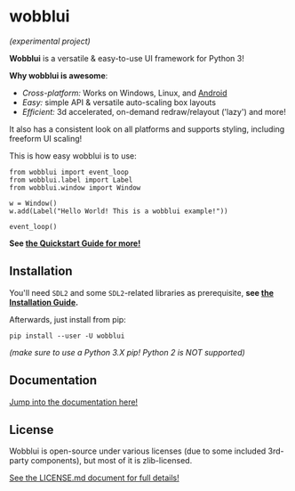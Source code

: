 
wobblui
=======
*(experimental project)*

**Wobblui** is a versatile & easy-to-use UI framework for Python 3!

**Why wobblui is awesome**:

- *Cross-platform:* Works on Windows, Linux, and
                    [Android](https://github.com/kivy/python-for-android)
- *Easy:* simple API & versatile auto-scaling box layouts
- *Efficient:* 3d accelerated, on-demand redraw/relayout ('lazy') and more!

It also has a consistent look on all platforms and supports styling,
including freeform UI scaling!

This is how easy wobblui is to use:

```
from wobblui import event_loop
from wobblui.label import Label
from wobblui.window import Window

w = Window()
w.add(Label("Hello World! This is a wobblui example!"))

event_loop()
```
**See [the Quickstart Guide for more!](docs/getting_started.md)**


Installation
------------

You'll need `SDL2` and some `SDL2`-related libraries as prerequisite,
**see [the Installation Guide](docs/quickstart.md).**

Afterwards, just install from pip:
```
pip install --user -U wobblui
```
*(make sure to use a Python 3.X pip! Python 2 is NOT supported)*


Documentation
-------------

[Jump into the documentation here!](docs/index.html)


License
-------

Wobblui is open-source under various licenses (due to some included
3rd-party components), but most of it is zlib-licensed.

[See the LICENSE.md document for full details!](LICENSE.md)



